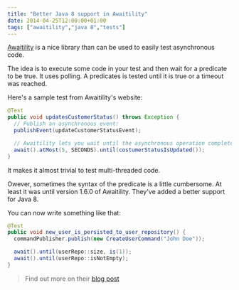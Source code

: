 ```yaml
---
title: "Better Java 8 support in Awaitility"
date: 2014-04-25T12:00:00+01:00
tags: ["awaitility","java 8","tests"]
---
```


<a href="https://code.google.com/p/awaitility/">Awaitility</a> is a nice library than can be used to easily test asynchronous code.

The idea is to execute some code in your test and then wait for a predicate to be true. It uses polling. A predicates is tested until it is true or a timeout was reached.

Here's a sample test from Awaitility's website:

```java
@Test
public void updatesCustomerStatus() throws Exception {
  // Publish an asynchronous event:
  publishEvent(updateCustomerStatusEvent);

  // Awaitility lets you wait until the asynchronous operation completes:
  await().atMost(5, SECONDS).until(costumerStatusIsUpdated());
}
```

It makes it almost trivial to test multi-threaded code.

Owever, sometimes the syntax of the predicate is a little cumbersome. At least it was until version 1.6.0 of Awaitility. They've added a better support for Java 8.

You can now write something like that:

```java
@Test
public void new_user_is_persisted_to_user_repository() {
  commandPublisher.publish(new CreateUserCommand("John Doe"));

  await().until(userRepo::size, is(1));
  await().until(userRepo::isNotEmpty);
}
```

<blockquote>
  Find out more on their <a href="http://www.jayway.com/2014/04/23/java-8-and-assertj-support-in-awaitility-1-6-0/">blog post</a>
</blockquote>
